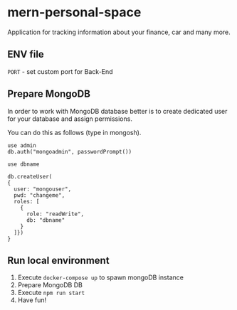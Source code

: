 # mern-personal-space
Application for tracking information about your finance, car and many more.

## ENV file
`PORT` - set custom port for Back-End

## Prepare MongoDB
In order to work with MongoDB database better is to create dedicated user for your database and assign permissions.

You can do this as follows (type in mongosh).

```shell
use admin
db.auth("mongoadmin", passwordPrompt())

use dbname

db.createUser(
{
  user: "mongouser",
  pwd: "changeme",
  roles: [
    {
      role: "readWrite",
      db: "dbname"
    }
  ]})
}
```

## Run local environment

1. Execute `docker-compose up` to spawn mongoDB instance
2. Prepare MongoDB DB
3. Execute `npm run start`
4. Have fun!
